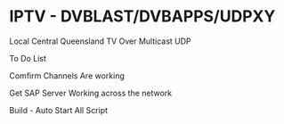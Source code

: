 # IPTV - DVBLAST/DVBAPPS/UDPXY
Local Central Queensland TV Over Multicast UDP

To Do List

Comfirm Channels Are working

Get SAP Server Working across the network

Build - Auto Start All Script
